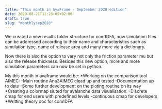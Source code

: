 ```yaml
---
title: "This month in AvaFrame - September 2020 edition"
date: 2020-08-21T12:28:05+02:00
draft: true
slug: "monthlysep2020" 
---
```



We created a new results folder structure for com1DFA, now simulation files can be addressed according to their name and characteristics such as simulation type, name of release area and many more via a dictionary.

Now there is also the option to vary not only the friction parameter mu but also the release thickness. Besides this new option, more and more simulation parameters can now be set in python.

My this month in avaframe would be:
*Working on the comparison tool AIMEC:
-Main routine Ana3AIMEC clead up and tested
-Documentation up to date
-Some further development on the ploting routine on its way
*Creating a colormap siuted for avalanche data visualisation:
-Discrete cmap for end users with predefined levels
-continuous cmap for developers
*Writting theory doc for com1DFA

